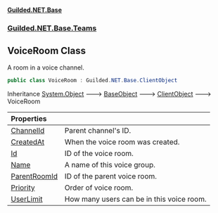 
#### [Guilded.NET.Base](index 'index')
### [Guilded.NET.Base.Teams](index#Guilded_NET_Base_Teams 'Guilded.NET.Base.Teams')
## VoiceRoom Class
A room in a voice channel.  
```csharp
public class VoiceRoom : Guilded.NET.Base.ClientObject
```

Inheritance [System.Object](https://docs.microsoft.com/en-us/dotnet/api/System.Object 'System.Object') &#129106; [BaseObject](BaseObject 'Guilded.NET.Base.BaseObject') &#129106; [ClientObject](ClientObject 'Guilded.NET.Base.ClientObject') &#129106; VoiceRoom  

| Properties | |
| :--- | :--- |
| [ChannelId](VoiceRoom_ChannelId 'Guilded.NET.Base.Teams.VoiceRoom.ChannelId') | Parent channel's ID.<br/> |
| [CreatedAt](VoiceRoom_CreatedAt 'Guilded.NET.Base.Teams.VoiceRoom.CreatedAt') | When the voice room was created.<br/> |
| [Id](VoiceRoom_Id 'Guilded.NET.Base.Teams.VoiceRoom.Id') | ID of the voice room.<br/> |
| [Name](VoiceRoom_Name 'Guilded.NET.Base.Teams.VoiceRoom.Name') | A name of this voice group.<br/> |
| [ParentRoomId](VoiceRoom_ParentRoomId 'Guilded.NET.Base.Teams.VoiceRoom.ParentRoomId') | ID of the parent voice room.<br/> |
| [Priority](VoiceRoom_Priority 'Guilded.NET.Base.Teams.VoiceRoom.Priority') | Order of voice room.<br/> |
| [UserLimit](VoiceRoom_UserLimit 'Guilded.NET.Base.Teams.VoiceRoom.UserLimit') | How many users can be in this voice room.<br/> |
